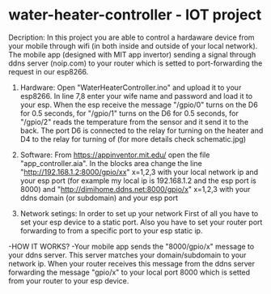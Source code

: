 # water-heater-controller - IOT project

Decription:
In this project you are able to control a hardaware device from your mobile through wifi (in both inside and outside of your local network).
The mobile app (designed with MIT app invertor) sending a signal through ddns server (noip.com) to your router which is setted to port-forwarding the request in our esp8266.

1) Hardware:
Open "WaterHeaterController.ino" and upload it to your esp8266. In line 7,8 enter your wife name and password and load it to your esp.
When the esp receive the message "/gpio/0" turns on the D6 for 0.5 seconds, for "/gpio/1" turns on the D6 for 0.5 seconds, 
for "/gpio/2" reads the temperature from the sensor and it send it to the back.
The port D6 is connected to the relay for turning on the heater and D4 to the relay for turning of (for more details check schematic.jpg)

2) Software:
From https://appinventor.mit.edu/ open the file "app_controller.aia". 
In the blocks area change the line "http://192.168.1.2:8000/gpio/xx" x=1,2,3 
with your local network ip and your esp port (for example my local ip is 192.168.1.2 and the esp port is 8000) 
and "http://dimihome.ddns.net:8000/gpio/x" x=1,2,3 with your ddns domain (or subdomain) and your esp port
 
3) Network setings:
In order to set up your network 
First of all you have to set your esp device to a static port. 
Also you have to set your router port forwarding to from a specific port to your esp static ip.
 
 -HOW IT WORKS?
 -Your mobile app sends the "8000/gpio/x" message to your ddns server. This server maτches your domain/subdomain to your network ip.
 When your router receives this message from the ddns server forwarding the message "gpio/x" to your local port 8000 which is setted from your router to your esp device.
